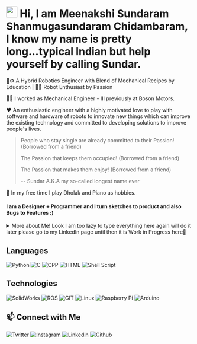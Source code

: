 <!--
[![Sundar header](https://raw.githubusercontent.com/robocop-uk/robocop-uk/main/images/sundar.jpeg)](https://www.linkedin.com/in/connectwithmeenakshisundaram)
-->
# <img src="https://raw.githubusercontent.com/MartinHeinz/MartinHeinz/master/wave.gif" width="30px"> Hi, I am Meenakshi Sundaram Shanmugasundaram Chidambaram, I know my name is pretty long...typical Indian but help yourself by calling Sundar.

🤖⚙️ A Hybrid Robotics Engineer with Blend of Mechanical Recipes by Education | 👨‍💻 Robot Enthusiast by Passion

👨‍💻 I worked as Mechanical Engineer - III previously at Boson Motors.

❤️ An enthusiastic engineer with a highly motivated love to play with software and hardware of robots to innovate new things which can improve the existing technology and committed to developing solutions to improve people's lives.

> People who stay single are already committed to their Passion! (Borrowed from a friend)
>
> The Passion that keeps them occupied! (Borrowed from a friend)
>
> The Passion that makes them enjoy! (Borrowed from a friend)
>
> -- Sundar A.K.A my so-called longest name ever

🎹 In my free time I play Dholak and Piano as hobbies.

#### I am a Designer + Programmer and I turn sketches to product and also Bugs to Features :)

<Details>
  <summary>More about Me! Look I am too lazy to type everything here again will do it later please go to my LinkedIn page until then it is Work in Progress here🚧</summary>
  
## 🔭 Experience
  
<Details>
  <summary>Click to expand!</summary>

#### Boson Motors India Private Limited
- Mechanical Engineer - III - Aug 2020 - Aug 2023


</Details>

## 📚 Publications

<Details>
  <summary>Click to expand!</summary>
  
- [Static Analysis of Airless Tyres](https://iopscience.iop.org/article/10.1088/1757-899X/923/1/012017)
- [Crash Analysis on Automobile Bumpers](https://iopscience.iop.org/article/10.1088/1757-899X/923/1/012018)
- [Design and Fabrication of Two Row Paddy Transplanter](https://link.springer.com/book/10.1007%2F978-981-16-2109-3)
 
</Details>

## 💡 Projects
<Details>
  <summary>Click to expand!</summary>
 
- Dynamic Mapping and Cooperative Navigation for Multi-Robot Systems: A Collaborative SLAM Approach
- Obstacle detection and Simultaneous Localization And Mapping (SLAM) of differential drive rover (TARS)
- Autonomous navigation of differential drive rover
- Line Following and Path Planning Using Odometry and PID Control of Pololu 3 Pi + Bot
- Integration of 3D AI Stereo Camera onto Autonomous Light Utility Vehicle (LUV) (Boson Motors, Inc.)
- Powertrain system architecture of Energy Storage System (ESS) design and integration of 4 wheel drive (4WD) model of Autonomous Light Utility Vehicle (LUV) (Boson Motors, Inc.)
- Integration of Close-Range LiDAR onto Autonomous Light Utility Vehicle (LUV) (Boson Motors, Inc.)
- Battery Thermal Management System (BTMS) Design, Integration and Testing of Energy Storage System (ESS) of LCEV and Stationery Energy Storage System based on LiFePo4 battery (Boson Motors, Inc.)
- Powertrain system architecture design and integration of Rear Wheel drive (RWD) model of Autonomous Light Utility Vehicle (LUV) (Boson Motors, Inc.)
- Static Analysis of Different Spoke Structures of Airless Tyres and Conventional Tyre
- Design and Fabrication of Two Row Paddy Transplanter 

  
</Details>
 
 </Details>

## Languages
![Python](https://img.shields.io/badge/Python-FFD43B?style=for-the-badge&logo=python&logoColor=darkgreen)
![C](https://img.shields.io/badge/C-00599C?style=for-the-badge&logo=c&logoColor=white)
![CPP](https://img.shields.io/badge/C%2B%2B-00599C?style=for-the-badge&logo=c%2B%2B&logoColor=white)
![HTML](https://img.shields.io/badge/HTML5-E34F26?style=for-the-badge&logo=html5&logoColor=white)
![Shell Script](https://img.shields.io/badge/Shell_Script-121011?style=for-the-badge&logo=gnu-bash&logoColor=white)

## Technologies

![SolidWorks](https://img.shields.io/badge/SolidWorks-00979D?style=for-the-badge&logo=SolidWorks&logoColor=white)
![ROS](https://img.shields.io/badge/ROS-22314E?style=for-the-badge&logo=ros&logoColor=white)
![GIT](https://img.shields.io/badge/Git-F05032?style=for-the-badge&logo=Git&logoColor=white)
![Linux](https://img.shields.io/badge/Linux-FCC624?style=for-the-badge&logo=linux&logoColor=black)
![Raspberry Pi](https://img.shields.io/badge/Raspberry%20Pi-A22846?style=for-the-badge&logo=Raspberry%20Pi&logoColor=white)
![Arduino](https://img.shields.io/badge/Arduino-00979D?style=for-the-badge&logo=Arduino&logoColor=white)




## 📫 Connect with Me
[![Twitter](https://img.shields.io/badge/Twitter-1DA1F2?style=for-the-badge&logo=twitter&logoColor=white)](https://x.com/this_issundar)
[![Instagram](https://img.shields.io/badge/Instagram-E4405F?style=for-the-badge&logo=instagram&logoColor=white)](https://www.instagram.com/thisissundar?igsh=MTVmbG9yMGN3ZGNlaQ%3D%3D&utm_source=qr)
[![Linkedin](https://img.shields.io/badge/LinkedIn-0077B5?style=for-the-badge&logo=linkedin&logoColor=white)](https://www.linkedin.com/in/connectwithmeenakshisundaram)
[![Github](https://img.shields.io/badge/GitHub-100000?style=for-the-badge&logo=github&logoColor=white)](https://github.com/robocop-uk)



<!--0.2change-->
